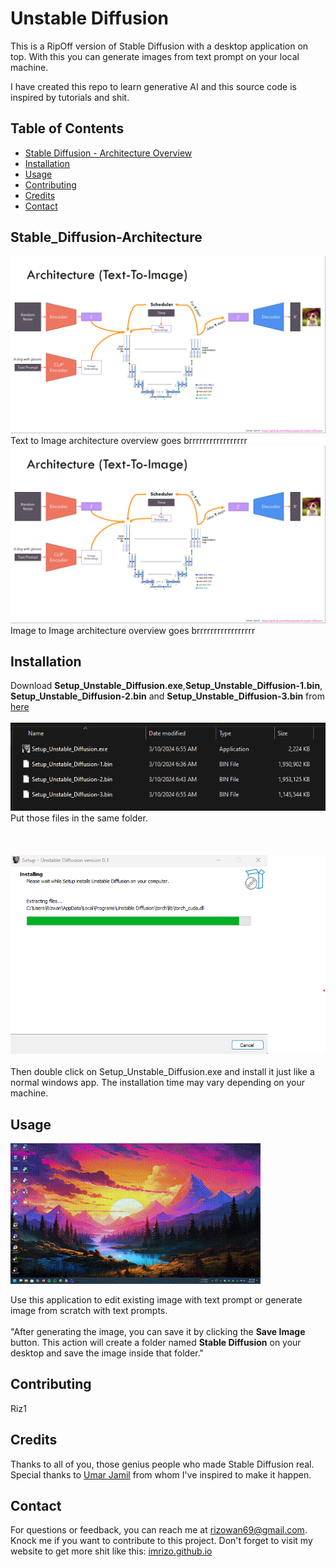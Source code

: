 # Unstable Diffusion

This is a RipOff version of Stable Diffusion with a desktop application on top. 
With this you can generate images from text prompt on your local machine. 

I have created this repo to learn generative AI and this source code is inspired by tutorials
and shit. 

## Table of Contents
- [Stable Diffusion - Architecture Overview](#Stable_Diffusion-Architecture)
- [Installation](#installation)
- [Usage](#usage)
- [Contributing](#contributing)
- [Credits](#credits)
- [Contact](#contact)

## Stable_Diffusion-Architecture
![Stable Diffusion](others/architecturet2i.png)
Text to Image architecture overview goes brrrrrrrrrrrrrrrrr
![Stable Diffusion](others/architecturet2i.png)
Image to Image architecture overview goes brrrrrrrrrrrrrrrrr

## Installation

Download **Setup_Unstable_Diffusion.exe**,**Setup_Unstable_Diffusion-1.bin**,
**Setup_Unstable_Diffusion-2.bin** and **Setup_Unstable_Diffusion-3.bin** from [here](https://tinyurl.com/2fveuu3u)
<br>
<br>
![InstallationFiles](others/setup1.png)
<br>
Put those files in the same folder.
<br>
<br>
<br>
<br>
![Setup](others/setup2.png)
<br>
<br>
Then double click on Setup_Unstable_Diffusion.exe and install it just like a normal windows app.
The installation time may vary depending on your machine.

## Usage
![Demo GIF](others/use.gif)

Use this application to edit existing image with text prompt or generate image from scratch
with text prompts.
<br>
<br>
"After generating the image, you can save it by clicking the **Save Image** button. 
This action will create a folder named **Stable Diffusion** on your desktop and save the image inside that folder."
## Contributing

Riz1

## Credits

Thanks to all of you, those genius people who made Stable Diffusion real.
Special thanks to [Umar Jamil](https://www.youtube.com/@umarjamilai) from whom I've inspired to make it happen.


## Contact

For questions or feedback, you can reach me at [rizowan69@gmail.com](mailto:rizowan69@gmail.com).
Knock me if you want to contribute to this project.
Don't forget to visit my website to get more shit like this: [imrizo.github.io](https://imrizo.github.io/)


